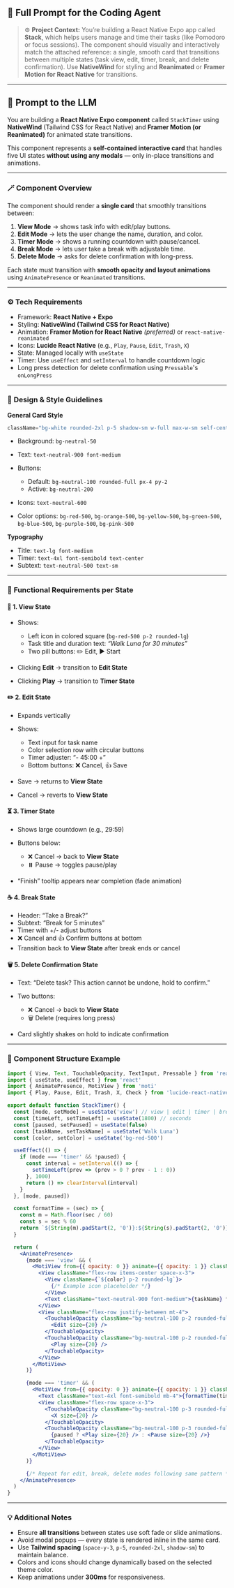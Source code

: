 ## 🧠 Full Prompt for the Coding Agent

> ⚙️ **Project Context:**
> You’re building a React Native Expo app called **Stack**, which helps users manage and time their tasks (like Pomodoro or focus sessions). The component should visually and interactively match the attached reference: a single, smooth card that transitions between multiple states (task view, edit, timer, break, and delete confirmation).
> Use **NativeWind** for styling and **Reanimated** or **Framer Motion for React Native** for transitions.

---

## 🧩 **Prompt to the LLM**

You are building a **React Native Expo component** called `StackTimer` using **NativeWind** (Tailwind CSS for React Native) and **Framer Motion (or Reanimated)** for animated state transitions.

This component represents a **self-contained interactive card** that handles five UI states **without using any modals** — only in-place transitions and animations.

---

### 🪄 **Component Overview**

The component should render a **single card** that smoothly transitions between:

1. **View Mode** → shows task info with edit/play buttons.
2. **Edit Mode** → lets the user change the name, duration, and color.
3. **Timer Mode** → shows a running countdown with pause/cancel.
4. **Break Mode** → lets user take a break with adjustable time.
5. **Delete Mode** → asks for delete confirmation with long-press.

Each state must transition with **smooth opacity and layout animations** using `AnimatePresence` or `Reanimated` transitions.

---

### ⚙️ **Tech Requirements**

* Framework: **React Native + Expo**
* Styling: **NativeWind (Tailwind CSS for React Native)**
* Animation: **Framer Motion for React Native** *(preferred)* or `react-native-reanimated`
* Icons: **Lucide React Native** (e.g., `Play`, `Pause`, `Edit`, `Trash`, `X`)
* State: Managed locally with `useState`
* Timer: Use `useEffect` and `setInterval` to handle countdown logic
* Long press detection for delete confirmation using `Pressable`'s `onLongPress`

---

### 🎨 **Design & Style Guidelines**

**General Card Style**

```jsx
className="bg-white rounded-2xl p-5 shadow-sm w-full max-w-sm self-center"
```

* Background: `bg-neutral-50`
* Text: `text-neutral-900 font-medium`
* Buttons:

  * Default: `bg-neutral-100 rounded-full px-4 py-2`
  * Active: `bg-neutral-200`
* Icons: `text-neutral-600`
* Color options: `bg-red-500`, `bg-orange-500`, `bg-yellow-500`, `bg-green-500`, `bg-blue-500`, `bg-purple-500`, `bg-pink-500`

**Typography**

* Title: `text-lg font-medium`
* Timer: `text-4xl font-semibold text-center`
* Subtext: `text-neutral-500 text-sm`

---

### 🧩 **Functional Requirements per State**

#### 🐾 1. View State

* Shows:

  * Left icon in colored square (`bg-red-500 p-2 rounded-lg`)
  * Task title and duration text:
    *“Walk Luna for 30 minutes”*
  * Two pill buttons: ✏️ Edit, ▶️ Start
* Clicking **Edit** → transition to **Edit State**
* Clicking **Play** → transition to **Timer State**

#### ✏️ 2. Edit State

* Expands vertically
* Shows:

  * Text input for task name
  * Color selection row with circular buttons
  * Timer adjuster: “- 45:00 +”
  * Bottom buttons: ❌ Cancel, 👍 Save
* Save → returns to **View State**
* Cancel → reverts to **View State**

#### ⏳ 3. Timer State

* Shows large countdown (e.g., 29:59)
* Buttons below:

  * ❌ Cancel → back to **View State**
  * ⏸️ Pause → toggles pause/play
* “Finish” tooltip appears near completion (fade animation)

#### ☕ 4. Break State

* Header: “Take a Break?”
* Subtext: “Break for 5 minutes”
* Timer with +/- adjust buttons
* ❌ Cancel and 👍 Confirm buttons at bottom
* Transition back to **View State** after break ends or cancel

#### 🗑️ 5. Delete Confirmation State

* Text: “Delete task? This action cannot be undone, hold to confirm.”
* Two buttons:

  * ❌ Cancel → back to **View State**
  * 🗑️ Delete (requires long press)
* Card slightly shakes on hold to indicate confirmation

---

### 🧭 **Component Structure Example**

```jsx
import { View, Text, TouchableOpacity, TextInput, Pressable } from 'react-native'
import { useState, useEffect } from 'react'
import { AnimatePresence, MotiView } from 'moti'
import { Play, Pause, Edit, Trash, X, Check } from 'lucide-react-native'

export default function StackTimer() {
  const [mode, setMode] = useState('view') // view | edit | timer | break | delete
  const [timeLeft, setTimeLeft] = useState(1800) // seconds
  const [paused, setPaused] = useState(false)
  const [taskName, setTaskName] = useState('Walk Luna')
  const [color, setColor] = useState('bg-red-500')

  useEffect(() => {
    if (mode === 'timer' && !paused) {
      const interval = setInterval(() => {
        setTimeLeft(prev => (prev > 0 ? prev - 1 : 0))
      }, 1000)
      return () => clearInterval(interval)
    }
  }, [mode, paused])

  const formatTime = (sec) => {
    const m = Math.floor(sec / 60)
    const s = sec % 60
    return `${String(m).padStart(2, '0')}:${String(s).padStart(2, '0')}`
  }

  return (
    <AnimatePresence>
      {mode === 'view' && (
        <MotiView from={{ opacity: 0 }} animate={{ opacity: 1 }} className="bg-white rounded-2xl p-5 shadow-sm w-80">
          <View className="flex-row items-center space-x-3">
            <View className={`${color} p-2 rounded-lg`}>
              {/* Example icon placeholder */}
            </View>
            <Text className="text-neutral-900 font-medium">{taskName} for 30 minutes</Text>
          </View>
          <View className="flex-row justify-between mt-4">
            <TouchableOpacity className="bg-neutral-100 p-2 rounded-full" onPress={() => setMode('edit')}>
              <Edit size={20} />
            </TouchableOpacity>
            <TouchableOpacity className="bg-neutral-100 p-2 rounded-full" onPress={() => setMode('timer')}>
              <Play size={20} />
            </TouchableOpacity>
          </View>
        </MotiView>
      )}

      {mode === 'timer' && (
        <MotiView from={{ opacity: 0 }} animate={{ opacity: 1 }} className="bg-white rounded-2xl p-5 shadow-sm w-80 items-center">
          <Text className="text-4xl font-semibold mb-4">{formatTime(timeLeft)}</Text>
          <View className="flex-row space-x-3">
            <TouchableOpacity className="bg-neutral-100 p-3 rounded-full" onPress={() => setMode('view')}>
              <X size={20} />
            </TouchableOpacity>
            <TouchableOpacity className="bg-neutral-100 p-3 rounded-full" onPress={() => setPaused(!paused)}>
              {paused ? <Play size={20} /> : <Pause size={20} />}
            </TouchableOpacity>
          </View>
        </MotiView>
      )}

      {/* Repeat for edit, break, delete modes following same pattern */}
    </AnimatePresence>
  )
}
```

---

### 💡 **Additional Notes**

* Ensure **all transitions** between states use soft fade or slide animations.
* Avoid modal popups — every state is rendered inline in the same card.
* Use **Tailwind spacing** (`space-y-3`, `p-5`, `rounded-2xl`, `shadow-sm`) to maintain balance.
* Colors and icons should change dynamically based on the selected theme color.
* Keep animations under **300ms** for responsiveness.
